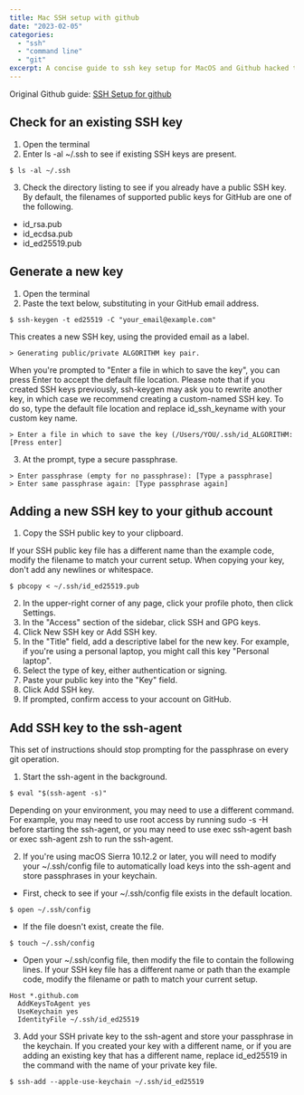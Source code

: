 ```yaml
---
title: Mac SSH setup with github
date: "2023-02-05"
categories: 
  - "ssh"
  - "command line"
  - "git"
excerpt: A concise guide to ssh key setup for MacOS and Github hacked together from the docs...
---
```


Original Github guide: [SSH Setup for github](
https://docs.github.com/en/authentication/connecting-to-github-with-ssh/adding-a-new-ssh-key-to-your-github-account
)


## Check for an existing SSH key
1. Open the terminal
2. Enter ls -al ~/.ssh to see if existing SSH keys are present.
```shell
$ ls -al ~/.ssh
```
3. Check the directory listing to see if you already have a public SSH key. By default, the filenames of supported public keys for GitHub are one of the following.

- id_rsa.pub
- id_ecdsa.pub
- id_ed25519.pub

## Generate a new key
1. Open the terminal
2. Paste the text below, substituting in your GitHub email address.

```shell
$ ssh-keygen -t ed25519 -C "your_email@example.com"
```

This creates a new SSH key, using the provided email as a label.

```shell
> Generating public/private ALGORITHM key pair.
```

When you're prompted to "Enter a file in which to save the key", you can press Enter to accept the default file location. Please note that if you created SSH keys previously, ssh-keygen may ask you to rewrite another key, in which case we recommend creating a custom-named SSH key. To do so, type the default file location and replace id_ssh_keyname with your custom key name.

```shell
> Enter a file in which to save the key (/Users/YOU/.ssh/id_ALGORITHM: [Press enter]
```
3. At the prompt, type a secure passphrase.
```shell
> Enter passphrase (empty for no passphrase): [Type a passphrase]
> Enter same passphrase again: [Type passphrase again]
```

## Adding a new SSH key to your github account
1. Copy the SSH public key to your clipboard.

If your SSH public key file has a different name than the example code, modify the filename to match your current setup. When copying your key, don't add any newlines or whitespace.

```shell
$ pbcopy < ~/.ssh/id_ed25519.pub
```
2. In the upper-right corner of any page, click your profile photo, then click Settings.
3. In the "Access" section of the sidebar, click  SSH and GPG keys.
4. Click New SSH key or Add SSH key.
5. In the "Title" field, add a descriptive label for the new key. For example, if you're using a personal laptop, you might call this key "Personal laptop".
6. Select the type of key, either authentication or signing.
7. Paste your public key into the "Key" field.
8. Click Add SSH key.
9. If prompted, confirm access to your account on GitHub.

## Add SSH key to the ssh-agent
This set of instructions should stop prompting for the passphrase on every git operation.

1. Start the ssh-agent in the background.

```shell
$ eval "$(ssh-agent -s)"
```

Depending on your environment, you may need to use a different command. For example, you may need to use root access by running sudo -s -H before starting the ssh-agent, or you may need to use exec ssh-agent bash or exec ssh-agent zsh to run the ssh-agent.

2. If you're using macOS Sierra 10.12.2 or later, you will need to modify your ~/.ssh/config file to automatically load keys into the ssh-agent and store passphrases in your keychain.

- First, check to see if your ~/.ssh/config file exists in the default location.

```shell
$ open ~/.ssh/config
```

- If the file doesn't exist, create the file.

```shell
$ touch ~/.ssh/config
```

- Open your ~/.ssh/config file, then modify the file to contain the following lines. If your SSH key file has a different name or path than the example code, modify the filename or path to match your current setup.

```shell
Host *.github.com
  AddKeysToAgent yes
  UseKeychain yes
  IdentityFile ~/.ssh/id_ed25519
```

3.  Add your SSH private key to the ssh-agent and store your passphrase in the keychain. If you created your key with a different name, or if you are adding an existing key that has a different name, replace id_ed25519 in the command with the name of your private key file.

```shell
$ ssh-add --apple-use-keychain ~/.ssh/id_ed25519
```
